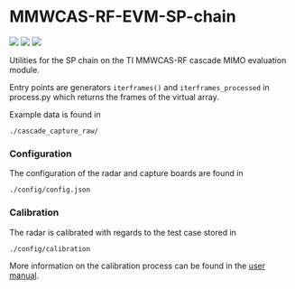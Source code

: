 # MMWCAS-RF-EVM-SP-chain
![](https://img.shields.io/badge/python-v3.7-blue) ![](https://shields.io/badge/license-Apache-blue) ![](https://img.shields.io/badge/SP-Radar-brightgreen)


Utilities for the SP chain on the TI MMWCAS-RF cascade MIMO evaluation module.

Entry points are generators `iterframes()` and `iterframes_processed` in process.py which returns the frames of the virtual array.

Example data is found in 

    ./cascade_capture_raw/

### Configuration

The configuration of the radar and capture boards are found in

    ./config/config.json

### Calibration

The radar is calibrated with regards to the test case stored in

    ./config/calibration

More information on the calibration process can be found in the [user manual](https://software-dl.ti.com/ra-processors/esd/MMWAVE-STUDIO/latest/exports/mmwave_studio_cascade_user_guide.pdf).
